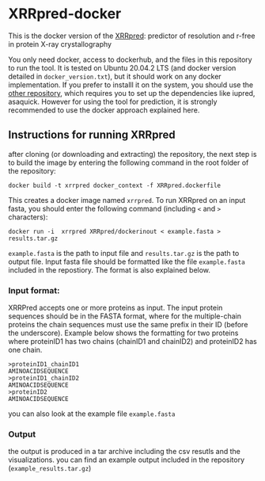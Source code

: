 # XRRpred-docker
This is the docker version of the [XRRpred](http://biomine.cs.vcu.edu/servers/XRRPred/): predictor of resolution and r-free in protein X-ray crystallography

You only need docker, access to dockerhub, and the files in this repository to run the tool. It is tested on Ubuntu 20.04.2 LTS (and docker version detailed in `docker_version.txt`), but it should work on any docker implementation. If you prefer to installl it on the system, you should use the [other repository](https://github.com/sinaghadermarzi/XRRpred-predictor), which requires you to set up the dependencies like iupred, asaquick. However for using the tool for prediction, it is strongly recommended to use the docker approach explained here. 

## Instructions for running XRRpred
after cloning (or downloading and extracting) the repository, the next step is to build the image by entering the following command in the root folder of the repository:
```
docker build -t xrrpred docker_context -f XRRpred.dockerfile
```
This creates a docker image named `xrrpred`. 
To run XRRpred on an input fasta, you should enter the following command (including `<` and `>` characters):
```
docker run -i  xrrpred XRRpred/dockerinout < example.fasta > results.tar.gz
```

`example.fasta` is the path to input file and `results.tar.gz` is the path to output file.
Input fasta file should be formatted like the file `example.fasta` included in the repostiory. The format is also explained below. 

### Input format:
XRRPred accepts one or more proteins as input. The input protein sequences should be in the FASTA format, where for the multiple-chain proteins the chain sequences must use the same prefix in their ID (before the underscore). Example below shows the formatting for two proteins where proteinID1 has two chains (chainID1 and chainID2) and proteinID2 has one chain.

```
>proteinID1_chainID1
AMINOACIDSEQUENCE
>proteinID1_chainID2
AMINOACIDSEQUENCE
>proteinID2
AMINOACIDSEQUENCE
```

you can also look at the example file `example.fasta`

### Output
the output is produced in a tar archive including the csv resutls and the visualizations. you can find an example output included in the repository (`example_results.tar.gz`)

